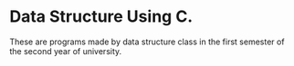 # Data Structure Using C.
These are programs made by data structure class in the first semester of the second year of university.

